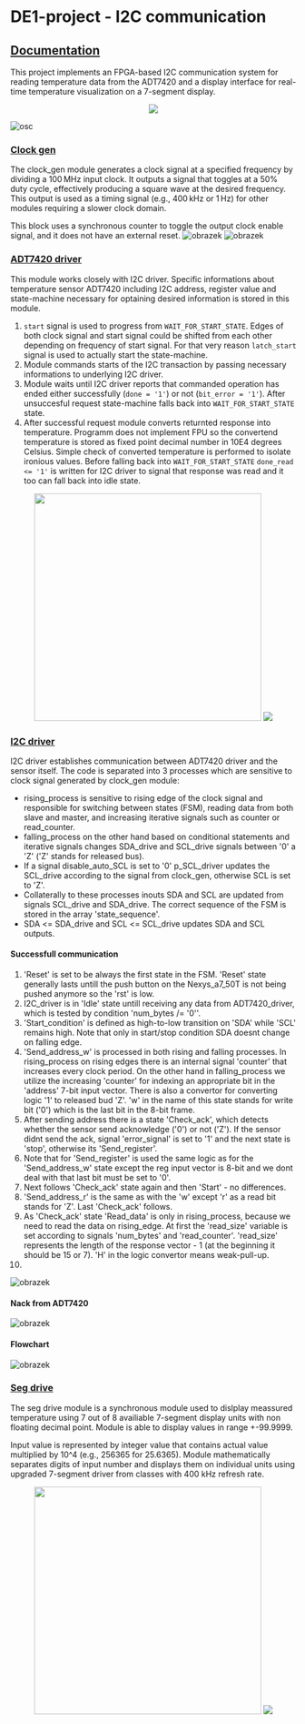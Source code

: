 # DE1-project - I2C communication

## [Documentation](https://github.com/Haismd03/de1-project/blob/main/src/sources_1/top_level.vhd)
This project implements an FPGA-based I2C communication system for reading temperature data from the ADT7420 and a display interface for real-time temperature visualization on a 7-segment display.

<p align="center">
  <img src="img/TOP_LEVEL.png">
</p>

![osc](img/scope_funkcni.png)

### [Clock gen](https://github.com/Haismd03/de1-project/blob/main/src/sources_1/clock_gen.vhd)
The clock_gen module generates a clock signal at a specified frequency by dividing a 100 MHz input clock. It outputs a signal that toggles at a 50% duty cycle, effectively producing a square wave at the desired frequency. This output is used as a timing signal (e.g., 400 kHz or 1 Hz) for other modules requiring a slower clock domain.

This block uses a synchronous counter to toggle the output clock enable signal, and it does not have an external reset.
![obrazek](https://github.com/user-attachments/assets/a21dc6ec-d4ab-461e-a6ac-ef1ee7049a47)
![obrazek](https://github.com/user-attachments/assets/d9391c38-287d-4947-aad5-8336646387ec)

### [ADT7420 driver](https://github.com/Haismd03/de1-project/blob/main/src/sources_1/ADT7420_driver.vhd)
This module works closely with I2C driver. Specific informations about temperature sensor ADT7420 including I2C address, register value and state-machine necessary for optaining desired information is stored in this module. 

1. `start` signal is used to progress from `WAIT_FOR_START_STATE`. Edges of both clock signal and start signal could be shifted from each other depending on frequency of start signal. For that very reason `latch_start` signal is used to actually start the state-machine.
1. Module commands starts of the I2C transaction by passing necessary informations to underlying I2C driver. 
1. Module waits until I2C driver reports that commanded operation has ended either successfully (`done = '1'`) or not (`bit_error = '1'`). After unsuccesful request state-machine falls back into `WAIT_FOR_START_STATE` state.
1. After successful request module converts returnted response into temperature. Programm does not implement FPU so the convertend temperature is stored as fixed point decimal number in 10E4 degrees Celsius. Simple check of converted temperature is performed to isolate ironious values. Before falling back into `WAIT_FOR_START_STATE` `done_read <= '1'` is written for I2C driver to signal that response was read and it too can fall back into idle state.

<p align="center">
  <img src="img/ADT7420_flow_chart.png" width="400">
  <img src="img/ADT7420_simulation.png">
</p>

### [I2C driver](https://github.com/Haismd03/de1-project/blob/main/src/sources_1/I2C_driver.vhd)
I2C driver establishes communication between ADT7420 driver and the sensor itself. The code is separated into 3 processes which are sensitive to clock signal generated by clock_gen module:
- rising_process is sensitive to rising edge of the clock signal and responsible for switching between states (FSM), reading data from both slave and master, and increasing iterative signals such as counter or read_counter.
- falling_process on the other hand based on conditional statements and iterative signals changes SDA_drive and SCL_drive signals between '0' a 'Z' ('Z' stands for released bus).
- If a signal disable_auto_SCL is set to '0' p_SCL_driver updates the SCL_drive according to the signal from clock_gen, otherwise SCL is set to 'Z'.
- Collaterally to these processes inouts SDA and SCL are updated from signals SCL_drive and SDA_drive.
The correct sequence of the FSM is stored in the array 'state_sequence'.
- SDA <= SDA_drive and SCL <= SCL_drive updates SDA and SCL outputs.

#### Successfull communication
1. 'Reset' is set to be always the first state in the FSM. 'Reset' state generally lasts untill the push button on the Nexys_a7_50T is not being pushed anymore so the 'rst' is low.
2. I2C_driver is in 'Idle' state untill receiving any data from ADT7420_driver, which is tested by condition 'num_bytes /= '0''.
3. 'Start_condition' is defined as  high-to-low transition on 'SDA' while 'SCL' remains high. Note that only in start/stop condition SDA doesnt change on falling edge.
4. 'Send_address_w' is processed in both rising and falling processes. In rising_process on rising edges there is an internal signal 'counter' that increases every clock period. On the other hand in falling_process we utilize the increasing 'counter' for indexing an appropriate bit in the 'address' 7-bit input vector. There is also a convertor for converting logic '1' to released bud 'Z'. 'w' in the name of this state stands for write bit ('0') which is the last bit in the 8-bit frame. 
5. After sending address there is a state 'Check_ack', which detects whether the sensor send acknowledge ('0') or not ('Z'). If the sensor didnt send the ack, signal 'error_signal' is set to '1' and the next state is 'stop', otherwise its 'Send_register'.
6. Note that for 'Send_register' is used the same logic as for the 'Send_address_w' state except the reg input vector is 8-bit and we dont deal with that last bit must be set to '0'.
7. Next follows 'Check_ack' state again and then 'Start' - no differences.
8. 'Send_address_r' is the same as with the 'w' except 'r' as a read bit stands for 'Z'. Last 'Check_ack' follows.
9. As 'Check_ack' state 'Read_data' is only in rising_process, because we need to read the data on rising_edge. At first the 'read_size' variable is set according to signals 'num_bytes' and 'read_counter'. 'read_size' represents the length of the response vector - 1 (at the beginning it should be 15 or 7). 'H' in the logic convertor means weak-pull-up.
10.  
![obrazek](img/I2C_simulation_part1.png)
#### Nack from ADT7420

![obrazek](img/I2C_simulation_part2.png)
#### Flowchart
![obrazek](img/I2C_driver_flowchart_light.drawio.png)

### [Seg drive](https://github.com/Haismd03/de1-project/blob/main/src/sources_1/seg_drive.vhd)
The seg drive module is a synchronous module used to dislplay meassured temperature using 7 out of 8 availiable 7-segment display units with non floating decimal point. Module is able to display values in range +-99.9999. 

Input value is represented by integer value that contains actual value multiplied by 10^4 (e.g., 256365 for 25.6365). Module mathematically separates digits of input number and displays them on individual units using upgraded 7-segment driver from classes with 400 kHz refresh rate.
<p align="center">
  <img src="/img/SEG_DRIVE.png" width="400">
  <img src="/img/Segment_simulation.png">
</p>
